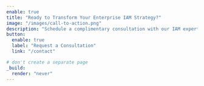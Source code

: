```yaml
---
enable: true
title: "Ready to Transform Your Enterprise IAM Strategy?"
image: "/images/call-to-action.png"
description: "Schedule a complimentary consultation with our IAM experts to discuss your identity challenges and discover how Aegisoft can elevate your security posture while enhancing user experience."
button:
  enable: true
  label: "Request a Consultation"
  link: "/contact"

# don't create a separate page
_build:
  render: "never"
---
```

